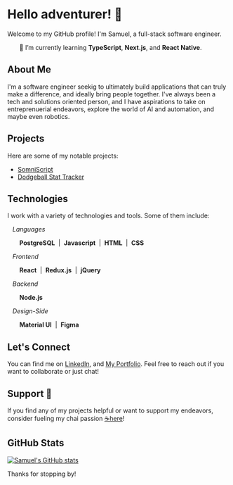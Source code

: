 
# Hello adventurer! 👋

Welcome to my GitHub profile! I'm Samuel, a full-stack software engineer.
<p>&nbsp;&nbsp;&nbsp;&nbsp;&nbsp;&nbsp;&nbsp;🌱 I’m currently learning <b>TypeScript</b>, <b>Next.js</b>, and <b>React Native</b>.</p>

## About Me
I'm a software engineer seekig to ultimately build applications that can truly make a difference, and ideally bring people together. I've always been a tech and solutions oriented person, and I have aspirations to take on entreprenuerial endeavors, explore the world of AI and automation, and maybe even robotics.

## Projects
Here are some of my notable projects:
- [SomniScript](https://github.com/Samueltaneously/prime-solo-project)
- [Dodgeball Stat Tracker](https://github.com/willbuck/dodgeball-stat-tracker)

## Technologies
I work with a variety of technologies and tools. Some of them include:

<p>
&nbsp;&nbsp;&nbsp;<i>Languages</i>
  <p>&nbsp;&nbsp;&nbsp;&nbsp;&nbsp;&nbsp;&nbsp;<b>PostgreSQL</b>&nbsp; | &nbsp;<b>Javascript</b>&nbsp; | &nbsp;<b>HTML</b>&nbsp; | &nbsp;<b>CSS</b></p>
  
&nbsp;&nbsp;&nbsp;<i>Frontend</i>
  <p>&nbsp;&nbsp;&nbsp;&nbsp;&nbsp;&nbsp;&nbsp;<b>React</b>&nbsp; | &nbsp;<b>Redux.js</b>&nbsp; | &nbsp;<b>jQuery</b></p>

&nbsp;&nbsp;&nbsp;<i>Backend</i>
  <p>&nbsp;&nbsp;&nbsp;&nbsp;&nbsp;&nbsp;&nbsp;<b>Node.js</b></p>

&nbsp;&nbsp;&nbsp;<i>Design-Side</i>
  <p>&nbsp;&nbsp;&nbsp;&nbsp;&nbsp;&nbsp;&nbsp;<b>Material UI</b>&nbsp; | &nbsp;<b>Figma</b></p>
</p>

## Let's Connect
You can find me on [LinkedIn](https://www.linkedin.com/in/samuelhnelson/), and [My Portfolio](https://samueltaneously.github.io/). Feel free to reach out if you want to collaborate or just chat!

## Support 🚀
If you find any of my projects helpful or want to support my endeavors, consider fueling my chai passion [☕️here](https://www.buymeacoffee.com/samueltaneously)!

## GitHub Stats
[![Samuel's GitHub stats](https://github-readme-stats.vercel.app/api?username=Samueltaneously)](https://github.com/Samueltaneously)

Thanks for stopping by!
